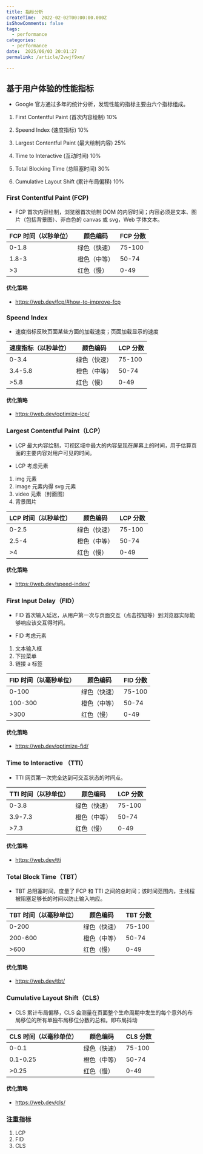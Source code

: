 ```yaml
---
title: 指标分析
createTime:  2022-02-02T00:00:00.000Z
isShowComments: false
tags:
  - performance
categories:
  - performance
date:  2025/06/03 20:01:27
permalink: /article/2vwjf9xm/

---
```


## 基于用户体验的性能指标

-   Google 官方通过多年的统计分析，发现性能的指标主要由六个指标组成。

1. First Contentful Paint (首次内容绘制) 10%

2. Speend Index (速度指标) 10%

3. Largest Contentful Paint (最大绘制内容) 25%

4. Time to Interactive (互动时间) 10%

5. Total Blocking Time (总阻塞时间) 30%

6. Cumulative Layout Shift (累计布局偏移) 10%

### First Contentful Paint (FCP)

-   FCP 首次内容绘制，浏览器首次绘制 DOM 的内容时间；内容必须是文本、图片（包括背景图）、非白色的 canvas 或 svg，Web 字体文本。

| FCP 时间（以秒单位） | 颜色编码     | FCP 分数 |
| -------------------- | ------------ | -------- |
| 0-1.8                | 绿色（快速） | 75-100   |
| 1.8-3                | 橙色（中等） | 50-74    |
| >3                   | 红色（慢）   | 0-49     |

#### 优化策略

-   https://web.dev/fcp/#how-to-improve-fcp

### Speend Index

-   速度指标反映页面某些方面的加载速度；页面加载显示的速度

| 速度指标（以秒单位） | 颜色编码     | LCP 分数 |
| -------------------- | ------------ | -------- |
| 0-3.4                | 绿色（快速） | 75-100   |
| 3.4-5.8              | 橙色（中等） | 50-74    |
| >5.8                 | 红色（慢）   | 0-49     |

#### 优化策略

-   https://web.dev/optimize-lcp/

### Largest Contentful Paint（LCP）

-   LCP 最大内容绘制，可视区域中最大的内容呈现在屏幕上的时间，用于估算页面的主要内容对用户可见的时间。

-   LCP 考虑元素

1. img 元素
2. image 元素内得 svg 元素
3. video 元素（封面图）
4. 背景图片

| LCP 时间（以秒单位） | 颜色编码     | LCP 分数 |
| -------------------- | ------------ | -------- |
| 0-2.5                | 绿色（快速） | 75-100   |
| 2.5-4                | 橙色（中等） | 50-74    |
| >4                   | 红色（慢）   | 0-49     |

#### 优化策略

-   https://web.dev/speed-index/

### First Input Delay（FID）

-   FID 首次输入延迟，从用户第一次与页面交互（点击按钮等）到浏览器实际能够响应该交互得时间。

-   FID 考虑元素

1. 文本输入框
2. 下拉菜单
3. 链接 a 标签

| FID 时间（以毫秒单位） | 颜色编码     | FID 分数 |
| ---------------------- | ------------ | -------- |
| 0-100                  | 绿色（快速） | 75-100   |
| 100-300                | 橙色（中等） | 50-74    |
| >300                   | 红色（慢）   | 0-49     |

#### 优化策略

-   https://web.dev/optimize-fid/

### Time to Interactive （TTI）

-   TTI 网页第一次完全达到可交互状态的时间点。

| TTI 时间（以秒单位） | 颜色编码     | LCP 分数 |
| -------------------- | ------------ | -------- |
| 0-3.8                | 绿色（快速） | 75-100   |
| 3.9-7.3              | 橙色（中等） | 50-74    |
| >7.3                 | 红色（慢）   | 0-49     |

#### 优化策略

-   https://web.dev/tti

### Total Block Time（TBT）

-   TBT 总阻塞时间，度量了 FCP 和 TTI 之间的总时间；该时间范围内，主线程被阻塞足够长的时间以防止输入响应。

| TBT 时间（以毫秒单位） | 颜色编码     | TBT 分数 |
| ---------------------- | ------------ | -------- |
| 0-200                  | 绿色（快速） | 75-100   |
| 200-600                | 橙色（中等） | 50-74    |
| >600                   | 红色（慢）   | 0-49     |

#### 优化策略

-   https://web.dev/tbt/

### Cumulative Layout Shift（CLS）

-   CLS 累计布局偏移，CLS 会测量在页面整个生命周期中发生的每个意外的布局移位的所有单独布局移位分数的总和。即布局抖动

| CLS 时间（以毫秒单位） | 颜色编码     | CLS 分数 |
| ---------------------- | ------------ | -------- |
| 0-0.1                  | 绿色（快速） | 75-100   |
| 0.1-0.25               | 橙色（中等） | 50-74    |
| >0.25                  | 红色（慢）   | 0-49     |

#### 优化策略

-   https://web.dev/cls/

### 注重指标

1. LCP
2. FID
3. CLS
